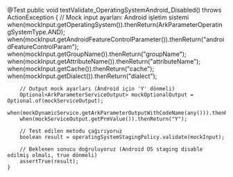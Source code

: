  @Test
    public void testValidate_OperatingSystemAndroid_Disabled() throws ActionException {
        // Mock input ayarları: Android işletim sistemi
        when(mockInput.getOperatingSystem()).thenReturn(ArkParameterOperatingSystemType.AND);
        when(mockInput.getAndroidFeatureControlParameter()).thenReturn("androidFeatureControlParam");
        when(mockInput.getGroupName()).thenReturn("groupName");
        when(mockInput.getAttributeName()).thenReturn("attributeName");
        when(mockInput.getCache()).thenReturn("cache");
        when(mockInput.getDialect()).thenReturn("dialect");

        // Output mock ayarları (Android için 'Y' dönmeli)
        Optional<ArkParameterServiceOutput> mockOptionalOutput = Optional.of(mockServiceOutput);
        when(mockDynamicService.getArkParameterOutputWithCodeName(any())).thenReturn(mockOptionalOutput);
        when(mockServiceOutput.getPrmValue()).thenReturn("Y");

        // Test edilen metodu çağırıyoruz
        boolean result = operatingSystemStagingPolicy.validate(mockInput);

        // Beklenen sonucu doğruluyoruz (Android OS staging disable edilmiş olmalı, true dönmeli)
        assertTrue(result);
    }
